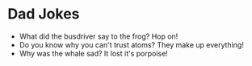 # Dad Jokes

  * What did the busdriver say to the frog?  Hop on!
  * Do you know why you can't trust atoms?  They make up everything! 
  * Why was the whale sad?  It lost it's porpoise!
